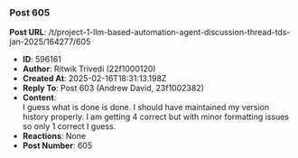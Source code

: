### Post 605
**Post URL**: /t/project-1-llm-based-automation-agent-discussion-thread-tds-jan-2025/164277/605
- **ID**: 596161
- **Author**: Ritwik Trivedi (22f1000120)
- **Created At**: 2025-02-16T18:31:13.198Z
- **Reply To**: Post 603 (Andrew David, 23f1002382)
- **Content**:  
  I guess what is done is done. I should have maintained my version history properly. I am getting 4 correct but with minor formatting issues so only 1 correct I guess.
- **Reactions**: None
- **Post Number**: 605

